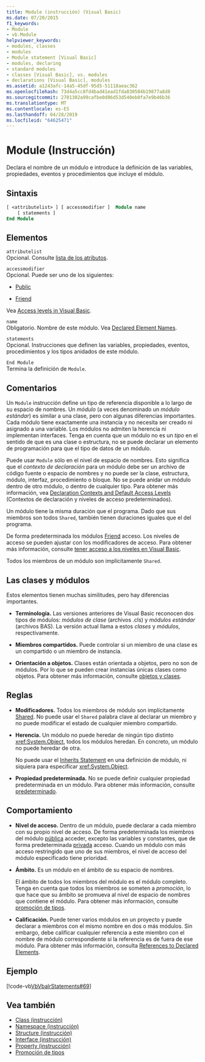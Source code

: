 ```yaml
---
title: Module (instrucción) (Visual Basic)
ms.date: 07/20/2015
f1_keywords:
- Module
- vb.Module
helpviewer_keywords:
- modules, classes
- modules
- Module statement [Visual Basic]
- modules, declaring
- standard modules
- classes [Visual Basic], vs. modules
- declarations [Visual Basic], modules
ms.assetid: a1243afc-14a5-45df-95d5-51118aeac362
ms.openlocfilehash: 73d4a5cc8fd4bad41ead1fda830504b19877a8d8
ms.sourcegitcommit: 2701302a99cafbe0d86d53d540eb0fa7e9b46b36
ms.translationtype: MT
ms.contentlocale: es-ES
ms.lasthandoff: 04/28/2019
ms.locfileid: "64625471"
---
```

# <a name="module-statement"></a>Module (Instrucción)
Declara el nombre de un módulo e introduce la definición de las variables, propiedades, eventos y procedimientos que incluye el módulo.  
  
## <a name="syntax"></a>Sintaxis  
  
```vb 
[ <attributelist> ] [ accessmodifier ]  Module name  
    [ statements ]  
End Module  
```  
  
## <a name="parts"></a>Elementos  
 `attributelist`  
 Opcional. Consulte [lista de los atributos](../../../visual-basic/language-reference/statements/attribute-list.md).  
  
 `accessmodifier`  
 Opcional. Puede ser uno de los siguientes:  
  
- [Public](../../../visual-basic/language-reference/modifiers/public.md)  
  
- [Friend](../../../visual-basic/language-reference/modifiers/friend.md)  
  
 Vea [Access levels in Visual Basic](../../../visual-basic/programming-guide/language-features/declared-elements/access-levels.md).  
  
 `name`  
 Obligatorio. Nombre de este módulo. Vea [Declared Element Names](../../../visual-basic/programming-guide/language-features/declared-elements/declared-element-names.md).  
  
 `statements`  
 Opcional. Instrucciones que definen las variables, propiedades, eventos, procedimientos y los tipos anidados de este módulo.  
  
 `End Module`  
 Termina la definición de `Module`.  
  
## <a name="remarks"></a>Comentarios  
 Un `Module` instrucción define un tipo de referencia disponible a lo largo de su espacio de nombres. Un *módulo* (a veces denominado un *módulo estándar*) es similar a una clase, pero con algunas diferencias importantes. Cada módulo tiene exactamente una instancia y no necesita ser creado ni asignado a una variable. Los módulos no admiten la herencia ni implementan interfaces. Tenga en cuenta que un módulo no es un *tipo* en el sentido de que es una clase o estructura, no se puede declarar un elemento de programación para que el tipo de datos de un módulo.  
  
 Puede usar `Module` sólo en el nivel de espacio de nombres. Esto significa que el *contexto de declaración* para un módulo debe ser un archivo de código fuente o espacio de nombres y no puede ser la clase, estructura, módulo, interfaz, procedimiento o bloque. No se puede anidar un módulo dentro de otro módulo, o dentro de cualquier tipo. Para obtener más información, vea [Declaration Contexts and Default Access Levels](../../../visual-basic/language-reference/statements/declaration-contexts-and-default-access-levels.md) (Contextos de declaración y niveles de acceso predeterminados).  
  
 Un módulo tiene la misma duración que el programa. Dado que sus miembros son todos `Shared`, también tienen duraciones iguales que el del programa.  
  
 De forma predeterminada los módulos [Friend](../../../visual-basic/language-reference/modifiers/friend.md) acceso. Los niveles de acceso se pueden ajustar con los modificadores de acceso. Para obtener más información, consulte [tener acceso a los niveles en Visual Basic](../../../visual-basic/programming-guide/language-features/declared-elements/access-levels.md).  
  
 Todos los miembros de un módulo son implícitamente `Shared`.  
  
## <a name="classes-and-modules"></a>Las clases y módulos  
 Estos elementos tienen muchas similitudes, pero hay diferencias importantes.  
  
- **Terminología.** Las versiones anteriores de Visual Basic reconocen dos tipos de módulos: *módulos de clase* (archivos .cls) y *módulos estándar* (archivos BAS). La versión actual llama a estos *clases* y *módulos*, respectivamente.  
  
- **Miembros compartidos.** Puede controlar si un miembro de una clase es un compartido o un miembro de instancia.  
  
- **Orientación a objetos.** Clases están orientada a objetos, pero no son de módulos. Por lo que se pueden crear instancias únicas clases como objetos. Para obtener más información, consulte [objetos y clases](../../../visual-basic/programming-guide/language-features/objects-and-classes/index.md).  
  
## <a name="rules"></a>Reglas  
  
- **Modificadores.** Todos los miembros de módulo son implícitamente [Shared](../../../visual-basic/language-reference/modifiers/shared.md). No puede usar el `Shared` palabra clave al declarar un miembro y no puede modificar el estado de cualquier miembro compartido.  
  
- **Herencia.** Un módulo no puede heredar de ningún tipo distinto <xref:System.Object>, todos los módulos heredan. En concreto, un módulo no puede heredar de otra.  
  
     No puede usar el [Inherits Statement](../../../visual-basic/language-reference/statements/inherits-statement.md) en una definición de módulo, ni siquiera para especificar <xref:System.Object>.  
  
- **Propiedad predeterminada.** No se puede definir cualquier propiedad predeterminada en un módulo. Para obtener más información, consulte [predeterminado](../../../visual-basic/language-reference/modifiers/default.md).  
  
## <a name="behavior"></a>Comportamiento  
  
- **Nivel de acceso.** Dentro de un módulo, puede declarar a cada miembro con su propio nivel de acceso. De forma predeterminada los miembros del módulo [pública](../../../visual-basic/language-reference/modifiers/public.md) acceder, excepto las variables y constantes, que de forma predeterminada [privada](../../../visual-basic/language-reference/modifiers/private.md) acceso. Cuando un módulo con más acceso restringido que uno de sus miembros, el nivel de acceso del módulo especificado tiene prioridad.  
  
- **Ámbito.** Es un módulo en el ámbito de su espacio de nombres.  
  
     El ámbito de todos los miembros del módulo es el módulo completo. Tenga en cuenta que todos los miembros se someten a *promoción*, lo que hace que su ámbito se promueva al nivel de espacio de nombres que contiene el módulo. Para obtener más información, consulte [promoción de tipos](../../../visual-basic/programming-guide/language-features/declared-elements/type-promotion.md).  
  
- **Calificación.** Puede tener varios módulos en un proyecto y puede declarar a miembros con el mismo nombre en dos o más módulos. Sin embargo, debe calificar cualquier referencia a este miembro con el nombre de módulo correspondiente si la referencia es de fuera de ese módulo. Para obtener más información, consulta [References to Declared Elements](../../../visual-basic/programming-guide/language-features/declared-elements/references-to-declared-elements.md).  
  
## <a name="example"></a>Ejemplo  
 [!code-vb[VbVbalrStatements#69](~/samples/snippets/visualbasic/VS_Snippets_VBCSharp/VbVbalrStatements/VB/Class1.vb#69)]  
  
## <a name="see-also"></a>Vea también

- [Class (instrucción)](../../../visual-basic/language-reference/statements/class-statement.md)
- [Namespace (instrucción)](../../../visual-basic/language-reference/statements/namespace-statement.md)
- [Structure (instrucción)](../../../visual-basic/language-reference/statements/structure-statement.md)
- [Interface (instrucción)](../../../visual-basic/language-reference/statements/interface-statement.md)
- [Property (instrucción)](../../../visual-basic/language-reference/statements/property-statement.md)
- [Promoción de tipos](../../../visual-basic/programming-guide/language-features/declared-elements/type-promotion.md)
